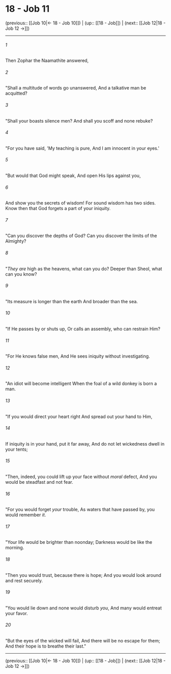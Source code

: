 # 18 - Job 11

(previous:: [[Job 10|← 18 - Job 10]]) | (up:: [[18 - Job]]) | (next:: [[Job 12|18 - Job 12 →]])

***


###### 1 
Then Zophar the Naamathite answered, 

###### 2 
"Shall a multitude of words go unanswered, And a talkative man be acquitted? 

###### 3 
"Shall your boasts silence men? And shall you scoff and none rebuke? 

###### 4 
"For you have said, 'My teaching is pure, And I am innocent in your eyes.' 

###### 5 
"But would that God might speak, And open His lips against you, 

###### 6 
And show you the secrets of wisdom! For sound wisdom has two sides. Know then that God forgets a part of your iniquity. 

###### 7 
"Can you discover the depths of God? Can you discover the limits of the Almighty? 

###### 8 
"_They are_ high as the heavens, what can you do? Deeper than Sheol, what can you know? 

###### 9 
"Its measure is longer than the earth And broader than the sea. 

###### 10 
"If He passes by or shuts up, Or calls an assembly, who can restrain Him? 

###### 11 
"For He knows false men, And He sees iniquity without investigating. 

###### 12 
"An idiot will become intelligent When the foal of a wild donkey is born a man. 

###### 13 
"If you would direct your heart right And spread out your hand to Him, 

###### 14 
If iniquity is in your hand, put it far away, And do not let wickedness dwell in your tents; 

###### 15 
"Then, indeed, you could lift up your face without _moral_ defect, And you would be steadfast and not fear. 

###### 16 
"For you would forget _your_ trouble, As waters that have passed by, you would remember _it_. 

###### 17 
"Your life would be brighter than noonday; Darkness would be like the morning. 

###### 18 
"Then you would trust, because there is hope; And you would look around and rest securely. 

###### 19 
"You would lie down and none would disturb _you_, And many would entreat your favor. 

###### 20 
"But the eyes of the wicked will fail, And there will be no escape for them; And their hope is to breathe their last."

***

(previous:: [[Job 10|← 18 - Job 10]]) | (up:: [[18 - Job]]) | (next:: [[Job 12|18 - Job 12 →]])
